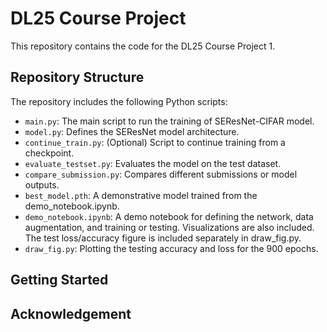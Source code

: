 # DL25 Course Project

This repository contains the code for the DL25 Course Project 1.

## Repository Structure

The repository includes the following Python scripts:

- `main.py`: The main script to run the training of SEResNet-CIFAR model.
- `model.py`: Defines the SEResNet model architecture.
- `continue_train.py`: (Optional) Script to continue training from a checkpoint.​
- `evaluate_testset.py`: Evaluates the model on the test dataset.
- `compare_submission.py`: Compares different submissions or model outputs.
- `best_model.pth`: A demonstrative model trained from the demo_notebook.ipynb.
- `demo_notebook.ipynb`: A demo notebook for defining the network, data augmentation, and training or testing. Visualizations are also included. The test loss/accuracy figure is included separately in draw_fig.py.
- `draw_fig.py`: Plotting the testing accuracy and loss for the 900 epochs.
## Getting Started

## Acknowledgement

